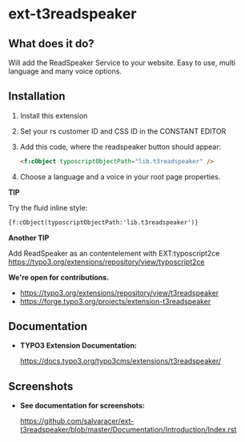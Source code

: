 # ext-t3readspeaker


## What does it do?

Will add the ReadSpeaker Service to your website. Easy to use, multi language and many voice options.


## Installation

1.  Install this extension
2.  Set your rs customer ID and CSS ID in the CONSTANT EDITOR
3.  Add this code, where the readspeaker button should appear:

    ```html
    <f:cObject typoscriptObjectPath="lib.t3readspeaker" />
    ```
4.  Choose a language and a voice in your root page properties.


**TIP**

Try the fluid inline style:

```html
{f:cObject(typoscriptObjectPath:'lib.t3readspeaker')}
```

**Another TIP**

Add ReadSpeaker as an contentelement with EXT:typoscript2ce
https://typo3.org/extensions/repository/view/typoscript2ce


**We're open for contributions.**

- https://typo3.org/extensions/repository/view/t3readspeaker
- https://forge.typo3.org/projects/extension-t3readspeaker


## Documentation

-   **TYPO3 Extension Documentation:**

    https://docs.typo3.org/typo3cms/extensions/t3readspeaker/

## Screenshots

-   **See documentation for screenshots:**

    https://github.com/salvaracer/ext-t3readspeaker/blob/master/Documentation/Introduction/Index.rst

